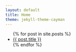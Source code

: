 ```yaml
---
layout: default
title: Home
theme: jekyll-theme-cayman
---
```

<ul>
{% for post in site.posts %}
<li>
<a href="{{ post.url }}">{{ post.title }}</a> 
</li>
{% endfor %}
</ul>